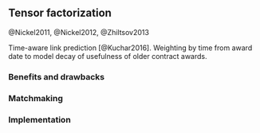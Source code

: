 ## Tensor factorization

<!--
### Implementation notes:

* Start a new Python project `matchmaker-rescal`.
* Only command-line interface (~ minimum viable product)
* Produce results in EDN (<https://github.com/swaroopch/edn_format>).
* Consider also <https://github.com/nzhiltsov/Ext-RESCAL>?
* Learning to rank with <http://fa.bianp.net/blog/2012/learning-to-rank-with-scikit-learn-the-pairwise-transform/>?
-->

@Nickel2011, @Nickel2012, @Zhiltsov2013

<!--
### Tensor representation of RDF

Tensors provide modelling simplicity: multiple relations can be represented in a higher-order tensor.
Sparse adjacency matrices generated from RDF are often challenging to process.
Tensors are multidimensional arrays.
A natural way to represent multi-graphs is to use adjacency tensors.
Tensor order
RDF data can be represented as a third-order tensor.
Adjacency tensors
Slices: two-dimensional subarrays of tensors (i.e. matrices)
- Mode-3 slices are referred to as frontal slices (in a third-order tensor)
- Frontal slices of tensors correspond to adjacency matrices of given predicates.
Fibers: one-dimensional subarrays of tensors (i.e. vectors)
Tensor factorization
Latent factors

Two modes of a three-way tensors are formed by concatenating dataset's entities (subjects and objects).
Entities are not assumed to be homogeneous. They may instantiate different classes.
The third mode represents the relations (i.e. predicates).
$n \times n \time m$ tensor $\chi$. $n$ is the number of entities, $m$ is the number of relations.

Dealing with the noise in the data
Perspective of probabilistic databases

Hybrid approaches combining multiple methods
- E.g., re-ranking

Three-way tensor = third order tensor

Tensor factorization ~ tensor completion

TODO: Introduce modelling RDF data with three-way tensors. (With diagrams!)

Link prediction ranks entries in the reconstructed tensor by their values.

Can we say that tensors are a representational formalism for statistical relational learning?

Tensors balance expressiveness with complexity of their model.
Tensors can be considered multidimensional arrays.

Traditional methods for statistical relational learning, such as Markov logic networks, suffer from poor scalability.
Tensor factorization was shown to scale well.

No distinction between ontological and instance relations is maintained.
In this way, ontologies are handled as soft constraints [@Nickel2013a, p. 66].
The model of RDF data does not draw a distinction between terminological and instance data (TBox and ABox).
Both classes and instances are modelled as entities.
*"ontologies are handled like soft constraints, meaning that the additional information present in an ontology guides the factorization to semantically more reasonable results"* [@Nickel2012, p. 273]

*"local closed world assumption (LCWA), which is often used for training relational models"* [@Nickel2016, p. 13]
*"Training on all-positive data is tricky, because the model might easily over generalize."* [@Nickel2016, p. 24]
Negative examples can be generated by type constraints for predicates or valid ranges of literals.
@Nickel2016 proposes generating negative examples by "perturbing" true triples. (Basically, switching subjects in triples sharing the same predicate.) This generates "type-consistent" triples.
Switching objects in triples sharing the same predicate (under LCWA) is valid for functional properties.
@Nickel2016 proposes an approach that assumes the generated triples to be likely false.

Binary predicates in RDF ~ dyadic relations
-->

<!--
### Tensor factorization

Theoretical generalization of the abilities of tensor factorization is in @Nickel2013b.

Tensor factorization is inefficient if data contains a lot of strongly connected graph components.
Decomposition addresses high dimensionality and sparsity.

Alternative approach: Markov Random Fields (very flexible, but computationally expensive)
-->

<!--
### RESCAL

RESCAL was introduced in @Nickel2011.
It is a method based on factorization of a three-way tensor.
RESCAL does not require strict feature modelling.
RESCAL is a supervised machine learning method.
Unlike RDF, tensors can represent higher-order relations.
RESCAL exploits idiosyncratic properties of relational data.
It is able to use contextual data more distant in the relational graph. (=> collective learning)
RESCAL achieves leading performance for link prediction tasks.
RESCAL *"explains triples via pairwise interactions of latent features"* [@Nickel2016, p. 17]
RESCAL may be used to generate similarities between entities that may be then used in non-relational methods.
RESCAL was shown to be superior for link prediction tasks on two datasets. Nevertheless, what is the best machine learning method remains dataset-specific.
*"The main advantage of RESCAL, if compared to other tensor factorizations, is that it can exploit a collective learning effect when applied to relational data."* [@Nickel2012, p. 272]
@Nickel2012 shows how the execution of RESCAL can be parallelized and distributed across multiple computing nodes.
RESCAL adopts a closed world assumption: *"RESCAL approaches the problem of learning from positive examples only, by assuming that missing triples are very likely not true, an approach that makes sense in a high-dimensional but sparse domain."* [@Nickel2012, p. 273]
*"RESCAL can be regarded as a latent-variable model for multi-relational data"* [@Nickel2012, p. 273]
RESCAL is also fundamentally simpler than other tensor factorization methods. It is implemented in 120 lines of  code using standard Python/NumPy [@Nickel2011]. (It has low Kolmogorov complexity.)
Collective learning via latent components of the factorization.

**Comparison with matrix factorization**

RESCAL is similar to matrix factorization methods used in recommender systems [@Nickel2016, p. 18]
Matrix factorization (MF) offers good scalability, predictive accuracy, and modelling flexibility [@Koren2009, p. 44]
MF allows to incorporate both explicit and implicit feedback.
However, reshaping tensors into matrices causes data loss.
-->

Time-aware link prediction [@Kuchar2016].
Weighting by time from award date to model decay of usefulness of older contract awards.

<!--
### Handling literals

The original version of RESCAL [@Nickel2011] ignores literals.
@Nickel2012 introduces an extension of RESCAL to handle literals.
Preprocessing literals: discretization of ordinal values, tokenization of plain texts, stemming words
Naïve use of literals dramatically increases the dimensionality of the generated tensors.
Literals are included as entities, even though they never appear as subjects. This would make tensors even sparser.
@Nickel2012 proposes to handle literals by separate matrix factorization.
-->

<!--
### Feature selection

There is a need to balance expressiveness of the latent features with runtime of tensor factorization.

:awardedBidder (i.e. pc:awardedTender/pc:bidder, weighted by pc:awardDate)
pc:mainObject
pc:additionalObject
skos:closeMatch
skos:related
skos:broaderTransitive
rov:orgActivity

Experiments with YAGO in @Nickel2012 also include materialized `rdf:type` inferences.
- Should we do the same?

Alternative method for link prediction using tensor representation of RDF:
<http://semdeep.iiia.csic.es/files/SemDeep-17_paper_3.pdf>
-->

<!--
### Learning to rank

Use a learning-to-rank method to optimize weights of features.
-->

### Benefits and drawbacks

### Matchmaking

### Implementation
